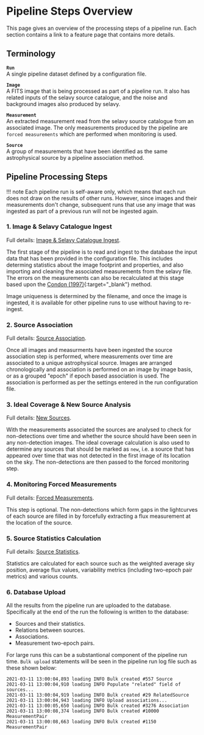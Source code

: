 # Pipeline Steps Overview

This page gives an overview of the processing steps of a pipeline run. Each section contains a link to a feature page that contains more details.

## Terminology

**`Run`**  
A single pipeline dataset defined by a configuration file.

**`Image`**  
A FITS image that is being processed as part of a pipeline run. It also has related inputs of the selavy source catalogue, and the noise and background images also produced by selavy.

**`Measurement`**  
An extracted measurement read from the selavy source catalogue from an associated image. The only measurements produced by the pipeline are `forced measurements` which are performed when monitoring is used.

**`Source`**  
A group of measurements that have been identified as the same astrophysical source by a pipeline association method.

## Pipeline Processing Steps

!!! note
    Each pipeline run is self-aware only, which means that each run does not draw on the results of other runs. However, since images and their measurements don't change, subsequent runs that use any image that was ingested as part of a previous run will not be ingested again.

### 1. Image & Selavy Catalogue Ingest
Full details: [Image & Selavy Catalogue Ingest](imageingest.md).

The first stage of the pipeline is to read and ingest to the database the input data that has been provided in the configuration file. This includes determing statistics about the image footprint and properties, and also importing and cleaning the associated measurements from the selavy file. The errors on the measurements can also be recalculated at this stage based upon the [Condon (1997)](https://doi.org/10.1086/133871){:target="_blank"} method.

Image uniqueness is determined by the filename, and once the image is ingested, it is available for other pipeline runs to use without having to re-ingest.

### 2. Source Association
Full details: [Source Association](association.md).

Once all images and measurments have been ingested the source association step is performed, where measurements over time are associated to a unique astrophysical source. Images are arranged chronologically and association is performed on an image by image basis, or as a grouped "epoch" if epoch based association is used. The association is performed as per the settings entered in the run configuration file.

### 3. Ideal Coverage & New Source Analysis
Full details: [New Sources](newsources.md).

With the measurements associated the sources are analysed to check for non-detections over time and whether the source should have been seen in any non-detection images. The ideal coverage calculation is also used to determine any sources that should be marked as `new`, i.e. a source that has appeared over time that was not detected in the first image of its location on the sky. The non-detections are then passed to the forced monitoring step.

### 4. Monitoring Forced Measurements
Full details: [Forced Measurements](monitor.md).

This step is optional. The non-detections which form gaps in the lightcurves of each source are filled in by forcefully extracting a flux measurement at the location of the source.

### 5. Source Statistics Calculation
Full details: [Source Statistics](sourcestats.md).

Statistics are calculated for each source such as the weighted average sky position, average flux values, variability metrics (including two-epoch pair metrics) and various counts.

### 6. Database Upload
All the results from the pipeline run are uploaded to the database. Specifically at the end of the run the following is written to the database:

* Sources and their statistics.
* Relations between sources.
* Associations.
* Measurement two-epoch pairs.

For large runs this can be a substantional component of the pipeline run time. 
`Bulk upload` statements will be seen in the pipeline run log file such as these shown below:

```console
2021-03-11 13:00:04,893 loading INFO Bulk created #557 Source
2021-03-11 13:00:04,910 loading INFO Populate "related" field of sources...
2021-03-11 13:00:04,919 loading INFO Bulk created #29 RelatedSource
2021-03-11 13:00:04,943 loading INFO Upload associations...
2021-03-11 13:00:05,650 loading INFO Bulk created #3276 Association
2021-03-11 13:00:08,374 loading INFO Bulk created #10000 MeasurementPair
2021-03-11 13:00:08,663 loading INFO Bulk created #1150 MeasurementPair
```
